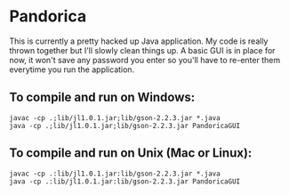 Pandorica
=========

This is currently a pretty hacked up Java application.  My code is really thrown together but I'll slowly clean things up.  A basic GUI is in place for now, it won't save any password you enter so you'll have to re-enter them everytime you run the application.

To compile and run on Windows:
------------------------------

	javac -cp .;lib/jl1.0.1.jar;lib/gson-2.2.3.jar *.java
	java -cp .;lib/jl1.0.1.jar;lib/gson-2.2.3.jar PandoricaGUI

To compile and run on Unix (Mac or Linux):
------------------------------------------

	javac -cp .:lib/jl1.0.1.jar:lib/gson-2.2.3.jar *.java
	java -cp .:lib/jl1.0.1.jar:lib/gson-2.2.3.jar PandoricaGUI